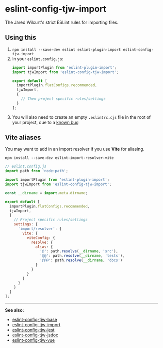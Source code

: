 # eslint-config-tjw-import

The Jared Wilcurt's strict ESLint rules for importing files.


## Using this

1. `npm install --save-dev eslint eslint-plugin-import eslint-config-tjw-import`
1. In your `eslint.config.js`:
    ```js
    import importPlugin from 'eslint-plugin-import';
    import tjwImport from 'eslint-config-tjw-import';

    export default [
      importPlugin.flatConfigs.recommended,
      tjwImport,
      {
        // Then project specific rules/settings
      }
    ];
    ```
1. You will also need to create an empty `.eslintrc.cjs` file in the root of your project, due to a [known bug](https://github.com/import-js/eslint-plugin-import/issues/3079)



## Vite aliases

You may want to add in an import resolver if you use **Vite** for aliasing.

`npm install --save-dev eslint-import-resolver-vite`

```js
// eslint.config.js
import path from 'node:path';

import importPlugin from 'eslint-plugin-import';
import tjwImport from 'eslint-config-tjw-import';

const __dirname = import.meta.dirname;

export default [
  importPlugin.flatConfigs.recommended,
  tjwImport,
  {
    // Project specific rules/settings
    settings: {
      'import/resolver': {
        vite: {
          viteConfig: {
            resolve: {
              alias: {
                '@': path.resolve(__dirname, 'src'),
                '@@': path.resolve(__dirname, 'tests'),
                '@@@': path.resolve(__dirname, 'docs')
              }
            }
          }
        }
      }
    }
  }
];
```


* * *


**See also:**

* [eslint-config-tjw-base](https://github.com/tjw-lint/eslint-config-tjw-base)
* [eslint-config-tjw-import](https://github.com/tjw-lint/eslint-config-tjw-import)
* [eslint-config-tjw-jest](https://github.com/tjw-lint/eslint-config-tjw-jest)
* [eslint-config-tjw-jsdoc](https://github.com/tjw-lint/eslint-config-tjw-jsdoc)
* [eslint-config-tjw-vue](https://github.com/tjw-lint/eslint-config-tjw-vue)
